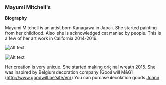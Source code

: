 ### Mayumi Mitchell's ###
**Biography**

Mayumi Mitchell is an artist born Kanagawa in Japan. She started painting from her childfood. Also, she is acknowledged cat maniac by people. This is a few of her art work in California 2014-2016.


![Alt text](UNADJUSTEDNONRAW_thumb_8b.jpg"Terrence")



![Alt text](MG_1102のコピー.jpeg"Perry")



Her creation is very unique. She started making original wreath 2015. She was inspired by Belgium decoration company [Good will M&G] (http://www.goodwill.be/site/en/)
You can purcase decolation goods [Joann](https://www.joann.com) 

